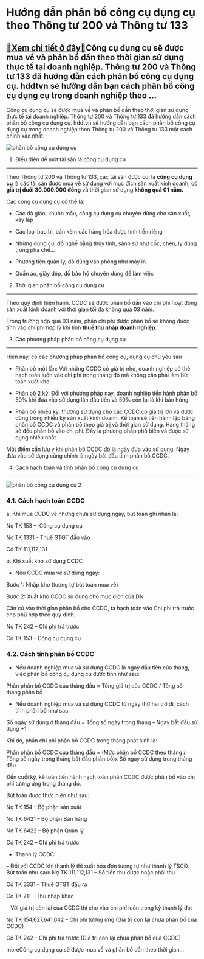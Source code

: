Hướng dẫn phân bổ công cụ dụng cụ theo Thông tư 200 và Thông tư 133
===================================================================

[:gift:Xem chi tiết ở đây:gift:](https://hddtvn.com/huong-dan-phan-bo-cong-cu-dung-cu-theo-thong-tu-200-va-thong-tu-133/)Công cụ dụng cụ sẽ được mua về và phân bổ dần theo thời gian sử dụng thực tế tại doanh nghiệp. Thông tư 200 và Thông tư 133 đã hướng dẫn cách phân bổ công cụ dụng cụ. hddtvn sẽ hướng dẫn bạn cách phân bổ công cụ dụng cụ trong doanh nghiệp theo …
-----------------------------------------------------------------------------------------------------------------------------------------------------------------------------------------------------------------------------------------------------

Công cụ dụng cụ sẽ được mua về và phân bổ dần theo thời gian sử dụng thực tế tại doanh nghiệp. Thông tư 200 và Thông tư 133 đã hướng dẫn cách phân bổ công cụ dụng cụ. hddtvn sẽ hướng dẫn bạn cách phân bổ công cụ dụng cụ trong doanh nghiệp theo Thông tư 200 và Thông tư 133 một cách chính xác nhất.


![phân bổ công cụ dụng cụ](https://hddtvn.com/wp-content/uploads/2021/01/ccdc-1.jpg)


1. Điều điện để một tài sản là công cụ dụng cụ
----------------------------------------------


Theo Thông tư 200 và Thông tư 133, các tài sản được coi là **công cụ dụng cụ** là các tài sản được mua về sử dụng với mục đích sản xuất kinh doanh, có **giá trị dưới 30.000.000 đồng** và thời gian sử dụng **không quá 01 năm.**


Các công cụ dụng cụ có thể là:




* Các đà giáo, khuôn mẫu, công cụ dụng cụ chuyên dùng cho sản xuất, xây lắp

* Các loại bao bì, bán kèm các hàng hóa được tính tiền riêng

* Những dụng cụ, đồ nghề bằng thủy tinh, sành sứ như cốc, chén, ly dùng trong pha chế…

* Phương tiện quản lý, đồ dùng văn phòng như máy in

* Quần áo, giày dép, đồ bảo hộ chuyên dùng để làm việc



2. Thời gian phân bổ công cụ dụng cụ
------------------------------------


Theo quy định hiện hành, CCDC sẽ được phân bổ dần vào chi phí hoạt động sản xuất kinh doanh với thời gian tối đa không quá 03 năm.


Trong trường hợp quá 03 năm, phần chi phí được phân bổ sẽ không được tính vào chi phí hợp lý khi tính [**thuế thu nhập doanh nghiệp**](#).


3. Các phương pháp phân bổ công cụ dụng cụ
------------------------------------------


Hiện nay, có các phương pháp phân bổ công cụ, dụng cụ chủ yếu sau




* Phân bổ một lần: Với những CCDC có giá trị nhỏ, doanh nghiệp có thể hạch toán luôn vào chi phí trong tháng đó mà không cần phải làm bút toán xuất kho

* Phân bổ 2 kỳ: Đối với phương pháp này, doanh nghiệp tiến hành phân bổ 50% khi đưa vào sử dụng lần đầu tiên và 50% còn lại là khi báo hỏng

* Phân bổ nhiều kỳ: thường sử dụng cho các CCDC có giá trị lớn và được dùng trong nhiều kỳ sản xuất kinh doanh. Kế toán sẽ tiến hành lập bảng phân bổ CCDC và phân bổ theo giá trị và thời gian sử dụng. Hàng tháng sẽ đều phân bổ vào chi phí. Đây là phương pháp phổ biến và được sử dụng nhiều nhất



Một điểm cần lưu ý khi phân bổ CCDC đó là ngày đưa vào sử dụng. Ngày đưa vào sử dụng cũng chính là ngày bắt đầu tính phân bổ CCDC.


4. Cách hạch toán và tính phân bổ công cụ dụng cụ
-------------------------------------------------


![phân bổ công cụ dụng cụ 2](https://hddtvn.com/wp-content/uploads/2021/01/ccdc-2-1.jpg)


### 4.1. Cách hạch toán CCDC


a. Khi mua CCDC về nhưng chưa sử dụng ngay, bút toán ghi nhận là:


Nợ TK 153 –  Công cụ dụng cụ


Nợ TK 1331 – Thuế GTGT đầu vào


Có TK 111,112,131


b. Khi xuất kho sử dụng CCDC:




* Nếu CCDC mua về sử dụng ngay:



Bước 1: Nhập kho (tương tự bút toán mua về)


Bước 2: Xuất kho CCDC sử dụng cho mục đích của DN


Căn cứ vào thời gian phân bổ cho CCDC, ta hạch toán vào Chi phí trả trước cho phù hợp theo quy định.


Nợ TK 242 – Chi phí trả trước


Có TK 153 – Công cụ dụng cụ


### 4.2. Cách tính phân bổ CCDC




* Nếu doanh nghiệp mua và sử dụng CCDC là ngày đầu tiên của tháng, việc phân bổ công cụ dụng cụ được tính như sau:



Phần phân bổ CCDC của tháng đầu = Tổng giá trị của CCDC / Tổng số tháng phân bổ




* Nếu doanh nghiệp mua và sử dụng CCDC từ ngày thứ hai trở đi, cách tính phân bổ như sau:



Số ngày sử dụng ở tháng đầu = Tổng số ngày trong tháng – Ngày bắt đầu sử dụng +1


Khi đó, phần chi phí phân bổ CCDC trong tháng phát sinh là:


Phần phân bổ CCDC của tháng đầu = (Mức phân bổ CCDC theo tháng / Tổng số ngày trong tháng bắt đầu phân bổ)x Số ngày sử dụng trong tháng đầu


Đến cuối kỳ, kế toán tiến hành hạch toán phần CCDC được phân bổ vào chi phí tương ứng trong tháng đó.


Bút toán được thực hiện như sau:


Nợ TK 154 – Bộ phận sản xuất


Nợ TK 6421 – Bộ phận Bán hàng


Nợ TK 6422 – Bộ phận Quản lý


Có TK 242 – Chi phí trả trước




* Thanh lý CCDC:



– Đối với CCDC khi thanh lý thì xuất hóa đơn tương tự như thanh lý TSCĐ. Bút toán như sau:
Nợ TK 111,112,131 – Số tiền thu được hoặc phải thu


Có TK 3331 – Thuế GTGT đầu ra


Có TK 711 – Thu nhập khác


– Với giá trị còn lại của CCDC thì cho vào chi phí luôn trong kỳ thanh lý đó:


Nợ TK 154,627,641,642 – Chi phí tương ứng (Giá trị còn lại chưa phân bổ của CCDC)


Có TK 242 – Chi phí trả trước (Giá trị còn lại chưa phân bổ của CCDC)



moreCông cụ dụng cụ sẽ được mua về và phân bổ dần theo thời gian…

